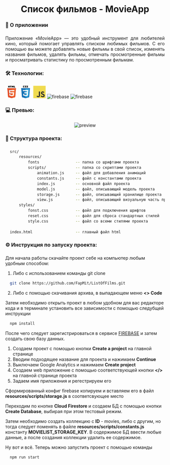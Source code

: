 <br clear="both">

###

<h1 align="center">Список фильмов - MovieApp</h1>

###

<h3 align="left">💬 О приложении</h3>

###

<p align="justify ">Приложение «MovieApp» — это удобный инструмент для любителей кино, который помогает управлять списком любимых фильмов. С его помощью вы можете добавлять новые фильмы в свой список, изменять названия фильмов, удалять фильмы, отмечать просмотренные фильмы и просматривать статистику по просмотренным фильмам.<p>

###

<h3 align="left">🛠 Технологии:</h3>

###

<div align="left">
  <img src="https://raw.githubusercontent.com/devicons/devicon/master/icons/html5/html5-original-wordmark.svg" alt="html5" width="40" height="40"/>
  <img src="https://raw.githubusercontent.com/devicons/devicon/master/icons/css3/css3-original-wordmark.svg" alt="css3" width="40" height="40"/>
  <img src="https://raw.githubusercontent.com/devicons/devicon/master/icons/javascript/javascript-original.svg" alt="javascript" width="40" height="40"/>
  <img src="https://www.vectorlogo.zone/logos/firebase/firebase-icon.svg" alt="firebase" width="40" height="40"/>
  <img src="https://logodix.com/logo/1637364.png" alt="firebase" width="100" height="40"/>
</div>

###

<h3 align="left">💻 Превью:</h3>

###

<div align="center">
  <img src="https://i.ibb.co/pW7mFy1/fapmit-github-io-List-Of-Films-preview.jpg" alt="preview" width="650px" height="560px"/>
</div>

###

<h3 align="left">🧾 Структура проекта:</h3>

###

```bash
  src/
      resources/
          fonts                -- папка со шрифтами проекта
          scripts/             -- папка со скриптами проекта
              animation.js     -- файл для добавления анимаций
              constants.js     -- файл с константами проекта
              index.js         -- основной файл проекта
              model.js         -- файл, описывающий модель проекта
              storage.js       -- файл, описывающий хранилище проекта
              view.js          -- файл, описывающий визуальную часть проекта
      styles/
          fonst.css            -- файл для подключения шрифтов
          reset.css            -- файл для сброса стандартных стилей
          style.css            -- файл со всеми стилями проекта

  index.html                   -- главный файл html
```

###

<h3 align="left">⚙️ Инструкция по запуску проекта:</h3>

###

Для начала работы скачайте проект себе на компьютер любым удобным способом:

1. Либо с использованием команды git clone

```bash
  git clone https://github.com/FapMit/ListOfFilms.git
```

2. Либо с помощью скачивания архива, в выпадающем меню <b><> Code</b>

Затем необходимо открыть проект в любом удобном для вас редакторе кода и в терминале установить все зависимости с помощью следубщей инструкции

```bash
  npm install
```

После чего следует зарегистрироваться в сервисе <a href="https://console.firebase.google.com/u/0/" target="_blank" >FIREBASE</a> и затем создать свою базу данных.

1. Создаем проект с помощью кнопки <b>Create a project</b> на главной странице
2. Вводим подходящее название для проекта и нажимаем <b>Continue</b>
3. Выключаем Google Analytics и нажимаем <b>Create project</b>
4. Создаем web приложение с помощью соответствующей кнопки <b></></b> на главной странице проекта
5. Задаем имя приложения и регестрируем его

Сформированный конфиг firebase копируем и вставляем его в файл <b>resources/scripts/storage.js</b> в соответсвующее место

Переходим по кнопке <b>Cloud Firestore</b> и создаем БД с помощью кнопки <b>Create Database</b>, выбирая при этом тестовый режим.

Затем необходимо создать коллекцию с <b>ID</b> - movies, либо с другим, но тогда следует поменять в файле <b>resources/scripts/constants.js</b> константу <b>MOVIELIST_STORAGE_KEY</b>. В содержимое БД ввести любые данные, а после создания коллекции удалить ее содержимое.

Ну вот и всё. Теперь можно запустить проект с помощью команды

```bash
  npm run start
```

